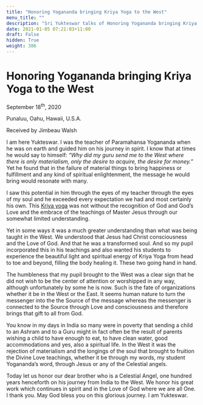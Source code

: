 ```yaml
---
title: "Honoring Yogananda bringing Kriya Yoga to the West"
menu_title: ""
description: "Sri Yukteswar talks of Honoring Yogananda bringing Kriya Yoga to the West"
date: 2021-01-05 07:21:03+11:00
draft: False
hidden: True
weight: 386
---
```

# Honoring Yogananda bringing Kriya Yoga to the West

September 18<sup>th</sup>, 2020

Punaluu, Oahu, Hawaii, U.S.A.

Received by Jimbeau Walsh



I am here Yukteswar. I was the teacher of Paramahansa Yogananda when he was on earth and guided him on his journey in spirit. I know that at times he would say to himself: *“Why did my guru send me to the West where there is only materialism, only the desire to acquire, the desire for money.”* Yet he found that in the failure of material things to bring happiness or fulfillment and any kind of spiritual enlightenment, the message he would bring would resonate with many. 

I saw this potential in him through the eyes of my teacher through the eyes of my soul and he exceeded every expectation we had and most certainly his own. This [Kriya yoga](/contemporary-messages/messages-sorted-year/messages-2020/kriya-yoga-and-gods-love-jw-13-sep-2020/) was not without the recognition of God and God’s Love and the embrace of the teachings of Master Jesus through our somewhat limited understanding. 

Yet in some ways it was a much greater understanding than what was being taught in the West. We understood that Jesus had Christ consciousness and the Love of God. And that he was a transformed soul. And so my pupil incorporated this in his teachings and also wanted his students to experience the beautiful light and spiritual energy of Kriya Yoga from head to toe and beyond, filling the body healing it. These two going hand in hand. 

The humbleness that my pupil brought to the West was a clear sign that he did not wish to be the center of attention or worshipped in any way, although unfortunately by some he is now. Such is the fate of organizations whether it be in the West or the East. It seems human nature to turn the messenger into the the Source of the message whereas the messenger is connected to the Source through Love and consciousness and therefore brings that gift to all from God.

You know in my days in India so many were in poverty that sending a child to an Ashram and to a Guru might in fact often be the result of parents wishing a child to have enough to eat, to have clean water, good accommodations and yes, also a spiritual life. In the West it was the rejection of materialism and the longings of the soul that brought to fruition the Divine Love teachings, whether it be through my words, my student Yogananda’s word, through Jesus or any of the Celestial angels. 

Today let us honor our dear brother who is a Celestial Angel, one hundred years henceforth on his journey from India to the West. We honor his great work which continues in spirit and in the Love of God where we are all One. I thank you. May God bless you on this glorious journey. I am Yukteswar.
